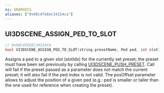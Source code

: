 ```yaml
---
ns: GRAPHICS
aliases: ["0x98c4fe6ec34154ca"]
---
```

## UI3DSCENE_ASSIGN_PED_TO_SLOT

```c
// 0x98C4FE6EC34154CA
bool UI3DSCENE_ASSIGN_PED_TO_SLOT(string presetName, Ped ped, int slotIdx, Vector3 posOffset);
```

Assigns a ped to a given slot (slotIdx) for the currently set preset; the preset must have been set previously by calling [UI3DSCENE_PUSH_PRESET](#_0xF1CEA8A4198D8E9A). Call will fail if the preset passed as a parameter does not match the current preset; it will also fail if the ped index is not valid. The posOffset parameter allows to adjust the position of a given ped (e.g.: ped is smaller or taller than the one used for reference when creating the preset).

